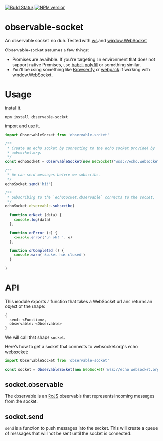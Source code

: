[![Build Status](https://travis-ci.org/killtheliterate/observable-socket.svg?branch=master)](https://travis-ci.org/killtheliterate/observable-socket)
[![NPM version](https://img.shields.io/npm/v/observable-socket.svg)](https://www.npmjs.com/package/observable-socket)

# observable-socket

An observable socket, no duh. Tested with
[ws](https://github.com/websockets/ws) and
[window.WebSocket](https://developer.mozilla.org/en-US/docs/Web/API/WebSocket). 

Observable-socket assumes a few things:
* Promises are available. If you're targeting an environment that does not
  support native Promises, use
  [babel-polyfill](https://babeljs.io/docs/usage/polyfill/) or something
  similar.
* You'll be using something like [Browserify](http://browserify.org/) or
  [webpack](https://webpack.github.io/) if working with window.WebSocket.

# Usage

install it.

```shell
npm install observable-socket
```

import and use it.

```js
import ObservableSocket from 'observable-socket'

/**
 * Create an echo socket by connecting to the echo socket provided by
 * websocket.org.
 */
const echoSocket = ObservableSocket(new WebSocket('wss://echo.websocket.org'))

/**
 * We can send messages before we subscribe.
 */
echoSocket.send('hi!')

/**
 * Subscribing to the `echoSocket.observable` connects to the socket.
 */
echoSocket.observable.subscribe(

  function onNext (data) {
    console.log(data)
  },

  function onError (e) {
    console.error('uh oh! ', e)
  },

  function onCompleted () {
    console.warn('Socket has closed')
  }

)
```

# API

This module exports a function that takes a WebSocket url and returns an object
of the shape:

```
{
  send: <Function>,
  observable: <Observable>
}
```

We will call that shape `socket`.

Here's how to get a socket that connects to websocket.org's echo websocket:

```js
import ObservableSocket from 'observable-socket'

const socket = ObservableSocket(new WebSocket('wss://echo.websocket.org'))
```

## socket.observable

The observable is an [RxJS](https://github.com/Reactive-Extensions/RxJS) observable
that represents incoming messages from the socket.

## socket.send

`send` is a function to push messages into the socket. This will create
a queue of messages that will not be sent until the socket is connected.
